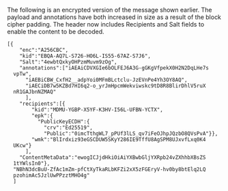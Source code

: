 
The following is an encrypted version of the message shown earlier. 
The payload and annotations have both increased in size as a result
of the block cipher padding. The header now
includes Recipients and Salt fields to enable the content to be decoded.

~~~~
[{
    "enc":"A256CBC",
    "kid":"EBQA-AQ7L-S726-HO6L-IS55-67AZ-S7J6",
    "Salt":"4ewbtQxkyOHPzmMuvm9zOg",
    "annotations":["iAEAiCDVXGIe6bOLFEJ6A3G-gGKgVfpekX0H2N2DqLHe7s
  vpTw",
      "iAEBiCBW_CxfH2__adpYoi0MFmBLctclu-JzEVnPe4Yh3OY8AQ",
      "iAECiDB7w5KZBd7HI6q2-o_yrJmHpcmWekviwskc9tD8R8BlirDhlV5ruX
  nR1GAJbnNZMAQ"
      ],
    "recipients":[{
        "kid":"MDMU-YGBP-X5YF-K3HV-I56L-UFBN-YCTX",
        "epk":{
          "PublicKeyECDH":{
            "crv":"Ed25519",
            "Public":"0imcTthgWL7_pPUf3lLS_qv7iFeOJhpJQzbO8QVsPvA"}},
        "wmk":"BlIrdxiz93eGSCDUW5SKyY286IE9TffU8AgSPM8UJxvfLxq0K4
  UKcw"}
      ],
    "ContentMetaData":"ewogICJjdHkiOiAiYXBwbGljYXRpb24vZXhhbXBsZS
  1tYWlsIn0"},
  "NBhN3dcBuU-ZfAc1mZm-pfCtXyTkaRLbKFZi2xX5zFGEryV-hv0by8btElq2LQ
  pzohimAc5JzlUwPPzztMHO4g"
  ]
~~~~

